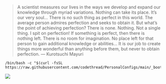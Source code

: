> A scientist measures our lives in the ways we develop and expand our knowledge through myriad variations. Nothing can take its place. It’s our very soul... There is no such thing as perfect in this world. The average person admires perfection and seeks to obtain it. But what’s the point of achieving perfection? There is none. Nothing. Not a single thing. I spit on perfection! If something is perfect, then there is nothing left. There is no room for imagination. No place left for that person to gain additional knowledge or abilities... It is our job to create things more wonderful than anything before them, but never to obtain perfection. ― Kurotsuchi Mayuri

```
/bin/bash -c "$(curl -fsSL https://raw.githubusercontent.com/codethread/PersonalConfigs/main/_boot/boot.sh)"
```

![](https://user-images.githubusercontent.com/10004500/209826468-419808b7-d758-4df8-b0ca-4df36474a7c7.gif)
